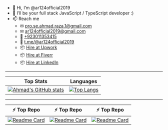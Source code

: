 - 👋 Hi, I’m @ar124official2019
- 👀 I’ll be your full stack JavaScript / TypeScript developer :)
- 📫 Reach me
  - ✉ [pro.se.ahmad.raza.1@gmail.com](mailto:pro.se.ahmad.raza.1@gmail.com)
  - ✉ [ar124official2019@gmail.com](mailto:ar124official2019@gmail.com)
  - 📱 [+923011353415](tel:+923011353415)
  - 💬 [t.me/@ar124official2019](t.me/ar124official2019)
  - 📦 [Hire at Upwork](https://www.upwork.com/freelancers/~013dd6d70690822d44)
  - 📦 [Hire at Fiverr](https://fiverr.com/ar124officialwd)
  - 📦 [Hire at LinkedIn](https://linkedin.com/in/ar124officialwd)

---

| Top Stats | Languages |
| ---------- | -------------- |
| [![Ahmad's GitHub stats](https://github-readme-stats.vercel.app/api?username=ar124official2019&show_icons=true&theme=transparent)](https://github.com/ar124official2019/github-readme-stats&show_icons=true&theme=transparent) | [![Top Langs](https://github-readme-stats.vercel.app/api/top-langs/?username=ar124official2019&show_icons=true&theme=transparent&layout=compact)](https://github.com/ar124official2019/github-readme-stats&show_icons=true&theme=transparent&layout=compact)

---

| ⚡ Top Repo | ⚡ Top Repo | ⚡ Top Repo
| -------- | -------- | --------
| [![Readme Card](https://github-readme-stats.vercel.app/api/pin/?username=ar124official2019&repo=cool-todo&theme=transparent)](https://github.com/ar124official2019/cool-todo&theme=transparent) | [![Readme Card](https://github-readme-stats.vercel.app/api/pin/?username=ar124official2019&repo=online-storage&theme=transparent)](https://github.com/ar124official2019/online-storage&theme=transparent) | [![Readme Card](https://github-readme-stats.vercel.app/api/pin/?username=ar124official2019&repo=onlineQuiz&theme=transparent)](https://github.com/ar124official2019/onlineQuiz&theme=transparent)
